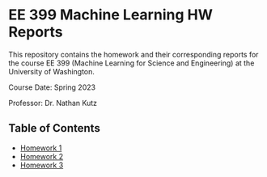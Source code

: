 # EE 399 Machine Learning HW Reports
This repository contains the homework and their corresponding reports for the course EE 399 (Machine Learning for Science and Engineering) at the University of Washington.  

Course Date: Spring 2023  

Professor: Dr. Nathan Kutz  


## Table of Contents
- [Homework 1](./homework1/README.md)
- [Homework 2](./homework2/README.md)
- [Homework 3](./homework3/README.md)
